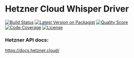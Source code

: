 # Hetzner Cloud Whisper Driver

[![Build Status](https://scrutinizer-ci.com/g/laravel-whisper/hetzner-cloud/badges/build.png?b=master)](https://scrutinizer-ci.com/g/laravel-whisper/hetzner-cloud/build-status/master)
[![Latest Version on Packagist](https://img.shields.io/packagist/v/laravel-whisper/hetzner-cloud.svg?style=flat-square)](https://packagist.org/packages/laravel-whisper/hetzner-cloud)
[![Quality Score](https://img.shields.io/scrutinizer/g/laravel-whisper/hetzner-cloud.svg?style=flat-square)](https://scrutinizer-ci.com/g/laravel-whisper/hetzner-cloud/?branch=master)
[![Code Coverage](https://scrutinizer-ci.com/g/laravel-whisper/hetzner-cloud/badges/coverage.png?b=master)](https://scrutinizer-ci.com/g/laravel-whisper/hetzner-cloud/?branch=master)
[![License](https://img.shields.io/packagist/l/laravel-whisper/hetzner-cloud.svg)](https://packagist.org/packages/laravel-whisper/hetzner-cloud)

### Hetzner API docs:
https://docs.hetzner.cloud/